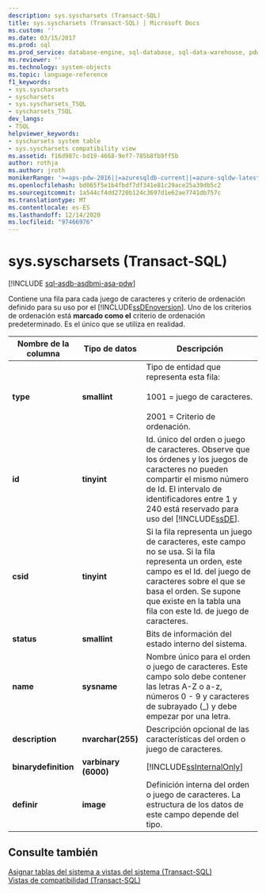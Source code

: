 ```yaml
---
description: sys.syscharsets (Transact-SQL)
title: sys.syscharsets (Transact-SQL) | Microsoft Docs
ms.custom: ''
ms.date: 03/15/2017
ms.prod: sql
ms.prod_service: database-engine, sql-database, sql-data-warehouse, pdw
ms.reviewer: ''
ms.technology: system-objects
ms.topic: language-reference
f1_keywords:
- sys.syscharsets
- syscharsets
- sys.syscharsets_TSQL
- syscharsets_TSQL
dev_langs:
- TSQL
helpviewer_keywords:
- syscharsets system table
- sys.syscharsets compatibility view
ms.assetid: f16d987c-bd19-4668-9ef7-785b8fb9ff5b
author: rothja
ms.author: jroth
monikerRange: '>=aps-pdw-2016||=azuresqldb-current||=azure-sqldw-latest||>=sql-server-2016||>=sql-server-linux-2017||=azuresqldb-mi-current'
ms.openlocfilehash: bd065f5e1b4fbdf7df341e81c29ace25a39db5c2
ms.sourcegitcommit: 1a544cf4dd2720b124c3697d1e62ae7741db757c
ms.translationtype: MT
ms.contentlocale: es-ES
ms.lasthandoff: 12/14/2020
ms.locfileid: "97466976"
---
```

# <a name="syssyscharsets-transact-sql"></a>sys.syscharsets (Transact-SQL)
[!INCLUDE [sql-asdb-asdbmi-asa-pdw](../../includes/applies-to-version/sql-asdb-asdbmi-asa-pdw.md)]

  Contiene una fila para cada juego de caracteres y criterio de ordenación definido para su uso por el [!INCLUDE[ssDEnoversion](../../includes/ssdenoversion-md.md)]. Uno de los criterios de ordenación está **marcado como el** criterio de ordenación predeterminado. Es el único que se utiliza en realidad.  
  
|Nombre de la columna|Tipo de datos|Descripción|  
|-----------------|---------------|-----------------|  
|**type**|**smallint**|Tipo de entidad que representa esta fila:<br /><br /> 1001 = juego de caracteres.<br /><br /> 2001 = Criterio de ordenación.|  
|**id**|**tinyint**|Id. único del orden o juego de caracteres. Observe que los órdenes y los juegos de caracteres no pueden compartir el mismo número de Id. El intervalo de identificadores entre 1 y 240 está reservado para uso del [!INCLUDE[ssDE](../../includes/ssde-md.md)].|  
|**csid**|**tinyint**|Si la fila representa un juego de caracteres, este campo no se usa. Si la fila representa un orden, este campo es el Id. del juego de caracteres sobre el que se basa el orden. Se supone que existe en la tabla una fila con este Id. de juego de caracteres.|  
|**status**|**smallint**|Bits de información del estado interno del sistema.|  
|**name**|**sysname**|Nombre único para el orden o juego de caracteres. Este campo solo debe contener las letras A-Z o a-z, números 0 - 9 y caracteres de subrayado (_) y debe empezar por una letra.|  
|**description**|**nvarchar(255)**|Descripción opcional de las características del orden o juego de caracteres.|  
|**binarydefinition**|**varbinary (6000)**|[!INCLUDE[ssInternalOnly](../../includes/ssinternalonly-md.md)]|  
|**definir**|**image**|Definición interna del orden o juego de caracteres. La estructura de los datos de este campo depende del tipo.|  
  
## <a name="see-also"></a>Consulte también  
 [Asignar tablas del sistema a vistas del sistema &#40;Transact-SQL&#41;](../../relational-databases/system-tables/mapping-system-tables-to-system-views-transact-sql.md)   
 [Vistas de compatibilidad &#40;Transact-SQL&#41;](~/relational-databases/system-compatibility-views/system-compatibility-views-transact-sql.md)  
  
  
